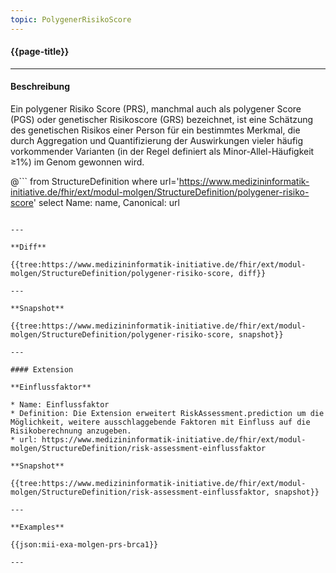```yaml
---
topic: PolygenerRisikoScore
---
```


#### {{page-title}}

---

#### Beschreibung

Ein polygener Risiko Score (PRS), manchmal auch als polygener Score (PGS) oder genetischer Risikoscore (GRS) bezeichnet, ist eine Schätzung des genetischen Risikos einer Person für ein bestimmtes Merkmal, die durch Aggregation und Quantifizierung der Auswirkungen vieler häufig vorkommender Varianten (in der Regel definiert als Minor-Allel-Häufigkeit ≥1%) im Genom gewonnen wird.

@```
from StructureDefinition
where url='https://www.medizininformatik-initiative.de/fhir/ext/modul-molgen/StructureDefinition/polygener-risiko-score'
select Name: name, Canonical: url
```

---

**Diff**

{{tree:https://www.medizininformatik-initiative.de/fhir/ext/modul-molgen/StructureDefinition/polygener-risiko-score, diff}}

---

**Snapshot**

{{tree:https://www.medizininformatik-initiative.de/fhir/ext/modul-molgen/StructureDefinition/polygener-risiko-score, snapshot}}

---

#### Extension

**Einflussfaktor**

* Name: Einflussfaktor
* Definition: Die Extension erweitert RiskAssessment.prediction um die Möglichkeit, weitere ausschlaggebende Faktoren mit Einfluss auf die Risikoberechnung anzugeben.
* url: https://www.medizininformatik-initiative.de/fhir/ext/modul-molgen/StructureDefinition/risk-assessment-einflussfaktor

**Snapshot**

{{tree:https://www.medizininformatik-initiative.de/fhir/ext/modul-molgen/StructureDefinition/risk-assessment-einflussfaktor, snapshot}}

---

**Examples**

{{json:mii-exa-molgen-prs-brca1}} 

---